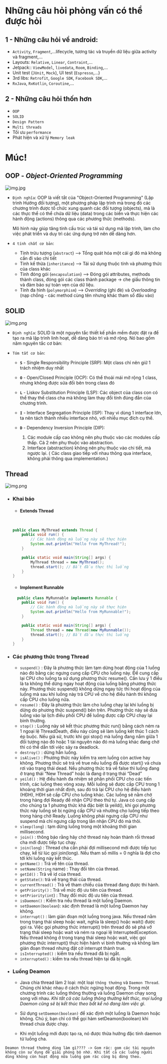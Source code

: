 # Những câu hỏi phỏng vấn có thể được hỏi

## 1 - Những câu hỏi về android:
- `Activity`, `Fragment`,...lifecycle, tương tác và truyền dữ liệu giữa activity và fragment,...
- Layouts: `Relative`, `Linear`, `Contraint`,...
- Jetpack:: `ViewModel`, `livedata`, `Room`, `Binding`,...
- Unit test (`JUnit`, `Mock`), UI test (`Espresso`,...)
- 3rd libs: `Retrofit`, `Google SDK`, `Facebook SDK`,...
- `RxJava`, `RxKotlin`, `Coroutine`,...


## 2 - Những câu hỏi thốn hơn
- `OOP`
- `SOLID`
- `Design Pattern`
- `Multi threads`
- Tối ưu `performance`
- Phát hiện và xử lý `Memory leak`

# Múc!
## OOP - *Object-Oriented Programming*

![img.jpg](OOP.jpg)

- `Định nghĩa`: OOP là viết tắt của "Object-Oriented Programming" (Lập trình Hướng đối tượng), một phương pháp lập trình mà trong đó các chương trình được tổ chức xung quanh các đối tượng (objects), mà là các thực thể có thể chứa dữ liệu (data) trong các biến và thực hiện các hành động (actions) thông qua các phương thức (methods).


    Mô hình này giúp tăng tính cấu trúc và tái sử dụng mã lập trình, làm cho việc phát triển và duy trì các ứng dụng trở nên dễ dàng hơn.

- `4 tính chất cơ bản`:
  - Tính trừu tượng (`abstract`) --> Tổng quát hóa một cái gì đó mà không cần đi vào chi tiết
  - Tính kế thừa (`inheritance`) --> Tái sử dụng thuộc tính và phương thức của class khác
  - Tính đóng gói (`encapsulation`) --> Đóng gói attributes, methods thành class, đóng gói các class thành package -> che giấu thông tin và đảm bảo sự toàn vẹn của dữ liệu.
  - Tính đa hình (`polymorphism`) --> *Overriding* (ghi đè) và *Overloading* (nạp chồng - các method cùng tên nhưng khác tham số đầu vào)

## SOLID

![img.png](Solid.png)


- `Định nghĩa`: SOLID là một nguyên tắc thiết kế phần mềm được đặt ra để tạo ra mã lập trình linh hoạt, dễ dàng bảo trì và mở rộng. Nó bao gồm năm nguyên tắc cơ bản:

- `Tóm tắt cơ bản`:
    - **`S`** - Single Responsibility Principle (SRP): Một class chỉ nên giữ 1 trách nhiệm duy nhất
    
    - **`O`** - Open/Closed Principle (OCP): Có thể thoải mái mở rộng 1 class, nhưng không được sửa đổi bên trong class đó
    
    - **`L`** - Liskov Substitution Principle (LSP): Các object của class con có thể thay thế class cha mà không làm thay đổi tính đúng đắn của chương trình.
      
    - **`I`** - Interface Segregation Principle (ISP): Thay vì dùng 1 interface lớn, ta nên tách thành nhiều interface nhỏ, với nhiều mục đích cụ thể.
      
    - **`D`** - Dependency Inversion Principle (DIP): 
        1. Các module cấp cao không nên phụ thuộc vào các modules cấp thấp.
           Cả 2 nên phụ thuộc vào abstraction.
        2. Interface (abstraction) không nên phụ thuộc vào chi tiết, mà ngược lại.
       ( Các class giao tiếp với nhau thông qua interface, không phải thông qua implementation.)
           

## Thread
![img.png](thread.PNG)
- ### Khai báo
    - #### Extends Thread
    ``` ```
    ```java 
    public class MyThread extends Thread {
        public void run() {
            // Các hành động mà luồng này sẽ thực hiện
            System.out.println("Hello from MyThread!");
        }
    
        public static void main(String[] args) {
            MyThread thread = new MyThread();
            thread.start(); // Bắt đầu thực thi luồng
        }
    }
  ```
    - #### Implement Runnable
    ```java
      public class MyRunnable implements Runnable {
        public void run() {
            // Các hành động mà luồng này sẽ thực hiện
            System.out.println("Hello from MyRunnable!");
        }
    
        public static void main(String[] args) {
            Thread thread = new Thread(new MyRunnable());
            thread.start(); // Bắt đầu thực thi luồng
        }
    }
- ### Các phương thức trong Thread
    - `suspend()` : Đây là phương thức làm tạm dừng hoạt động của 1 luồng nào đó bằng các ngưng cung cấp CPU cho luồng này. Để cung cấp lại CPU cho luồng ta sử dụng phương thức resume(). Cần lưu ý 1 điều là ta không thể dừng ngay hoạt động của luồng bằng phương thức này. Phương thức suspend() không dừng ngay tức thì hoạt động của luồng mà sau khi luồng này trả CPU về cho hệ điều hành thì không cấp CPU cho luồng nữa.
    - `resume()` : Đây là phương thức làm cho luồng chạy lại khi luồng bị dừng do phương thức suspend() bên trên. Phương thức này sẽ đưa luồng vào lại lịch điều phối CPU để luồng được cấp CPU chạy lại bình thường.
    - `stop()` : Luồng này sẽ kết thúc phương thức run() bằng cách ném ra 1 ngoại lệ ThreadDeath, điều này cũng sẽ làm luồng kết thúc 1 cách ép buộc. Nếu giả sử, trước khi gọi stop() mà luồng đang nắm giữa 1 đối tượng nào đó hoặc 1 tài nguyên nào đó mà luồng khác đang chờ thì có thể dẫn tới việc sảy ra deadlock.
    - `destroy()` : dừng hẳn luồng.
    - `isAlive()` : Phương thức này kiểm tra xem luồng còn active hay không. Phương thức sẽ trả về true nếu luồng đã được start() và chưa rơi vào trạng thái dead. Nếu phương thức trả về false thì luồng đang ở trạng thái “New Thread” hoặc là đang ở trạng thái “Dead”
    - `yeild()` : Hệ điều hành đa nhiệm sẽ phân phối CPU cho các tiến trình, các luồng theo vòng xoay. Mỗi luồng sẽ được cấp CPU trong 1 khoảng thời gian nhất định, sau đó trả lại CPU cho hệ điều hành (HĐH), HĐH sẽ cấp CPU cho luồng khác. Các luồng sẽ nằm chờ trong hàng đợi Ready để nhận CPU theo thứ tự. Java có cung cấp cho chúng ta 1 phương thức khá đặc biệt là yeild(), khi gọi phương thức này luồng sẽ bị ngừng cấp CPU và nhường cho luồng tiếp theo trong hàng chờ Ready. Luồng không phải ngưng cấp CPU như suspend mà chỉ ngưng cấp trong lần nhận CPU đó mà thôi.
    - `sleep(long`) : tạm dừng luồng trong một khoảng thời gian millisecond.
    - `join()` : thông báo rằng hãy chờ thread này hoàn thành rồi thread cha mới được tiếp tục chạy.
    - `join(long`) : Thread cha cần phải đợi millisecond mới được tiếp tục chạy, kể từ lúc gọi join(long). Nếu tham số millis = 0 nghĩa là đợi cho tới khi luồng này kết thúc.
    - `getName()` : Trả về tên của thread.
    - `setName(String` name) : Thay đổi tên của thread.
    - `getId()` : Trả về id của thread.
    - `getState()`: trả về trạng thái của thread.
    - `currentThread()` : Trả về tham chiếu của thread đang được thi hành.
    - `getPriority()` : Trả về mức độ ưu tiên của thread.
    - `setPriority(int`) : Thay đổi mức độ ưu tiên của thread.
    - `isDaemon()` : Kiểm tra nếu thread là một luồng Daemon.
    - `setDaemon(boolean`): xác định thread là một luồng Daemon hay không.
    - `interrupt()` : làm gián đoạn một luồng trong java. Nếu thread nằm trong trạng thái sleep hoặc wait, nghĩa là sleep() hoặc wait() được gọi ra. Việc gọi phương thức interrupt() trên thread đó sẽ phá vỡ trạng thái sleep hoặc wait và ném ra ngoại lệ InterruptedException. Nếu thread không ở trong trạng thái sleep hoặc wait, việc gọi phương thức interrupt() thực hiện hành vi bình thường và không làm gián đoạn thread nhưng đặt cờ interrupt thành true.
    - `isInterrupted()` : kiểm tra nếu thread đã bị ngắt.
    - `interrupted()` : kiểm tra nếu thread hiện tại đã bị ngắt.

- ### Luồng Deamon
    - Java chia thread làm 2 loại: một loại `thông thường` và `Daemon Thread`. Chúng chỉ khác nhau ở cách thức ngừng hoạt động. Trong một chương trình các luồng thông thường và luồng Daemon chạy song song với nhau. *Khi tất cả các luồng thông thường kết thúc, mọi luồng Daemon cũng sẽ bị kết thúc theo bất kể nó đang làm việc gì*. 
    
    - Sử dụng `setDaemon(boolean)` để xác định một luồng là Daemon hoặc không. Chú ý, bạn chỉ có thể gọi hàm setDeamon(boolean) khi thread chưa được chạy.
    
    - Khi một luồng mới được tạo ra, nó được thừa hưởng đặc tính daemon từ luồng cha.

`Deamon thread thường dùng làm gì???? -> Gom rác: gom các tài nguyên không còn sử dụng để giải phóng bộ nhớ. Khi tất cả các luồng người dùng không còn hoạt động nữa luồng gom rác cũng bị dừng theo.`




